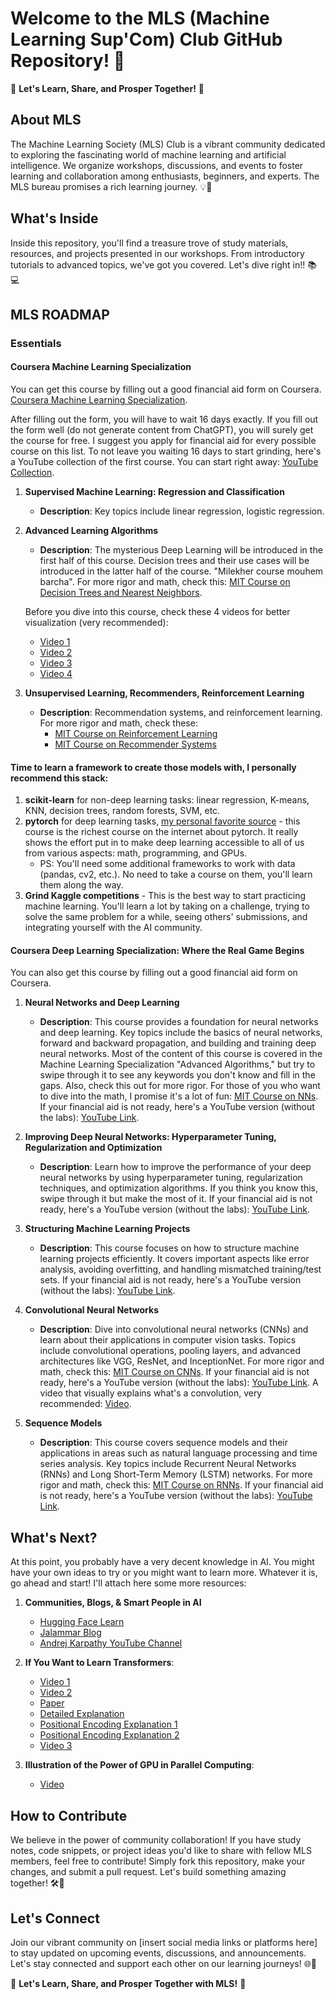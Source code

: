 # Welcome to the MLS (Machine Learning Sup'Com) Club GitHub Repository! 🌟

🚀 **Let's Learn, Share, and Prosper Together!** 🚀

## About MLS

The Machine Learning Society (MLS) Club is a vibrant community dedicated to exploring the fascinating world of machine learning and artificial intelligence. We organize workshops, discussions, and events to foster learning and collaboration among enthusiasts, beginners, and experts. The MLS bureau promises a rich learning journey. 💡🤖

## What's Inside

Inside this repository, you'll find a treasure trove of study materials, resources, and projects presented in our workshops. From introductory tutorials to advanced topics, we've got you covered. Let's dive right in!! 📚💻

## MLS ROADMAP

### Essentials

#### Coursera Machine Learning Specialization

You can get this course by filling out a good financial aid form on Coursera. [Coursera Machine Learning Specialization](https://www.coursera.org/specializations/machine-learning-introduction?adgroupid=156621904981&adposition=&aid=true&campaignid=21092529272&creativeid=693270366211&device=c&devicemodel=&gad_source=1&gclid=EAIaIQobChMIkKXnzZO9hgMVd2hBAh2C_QaVEAAYASAAEgJovPD_BwE&hide_mobile_promo&keyword=coursera+machine+learning&matchtype=p&network=g&utm_campaign=b2c_emea_machine-learning-introduction_stanford_ftcof_specializations_arte_march_24_dr_geo-multi-set2_sem_rsa_gads_lg-all&utm_medium=sem&utm_source=gg).

After filling out the form, you will have to wait 16 days exactly. If you fill out the form well (do not generate content from ChatGPT), you will surely get the course for free. I suggest you apply for financial aid for every possible course on this list. To not leave you waiting 16 days to start grinding, here's a YouTube collection of the first course. You can start right away: [YouTube Collection](https://www.youtube.com/watch?v=dFX8k1kXhOw&list=PLkDaE6sCZn6E7jZ9sN_xHwSHOdjUxUW_b).

1. **Supervised Machine Learning: Regression and Classification**

   - **Description**: Key topics include linear regression, logistic regression.

2. **Advanced Learning Algorithms**

   - **Description**: The mysterious Deep Learning will be introduced in the first half of this course. Decision trees and their use cases will be introduced in the latter half of the course. "Milekher course mouhem barcha". For more rigor and math, check this: [MIT Course on Decision Trees and Nearest Neighbors](https://openlearninglibrary.mit.edu/courses/course-v1:MITx+6.036+1T2019/courseware/Week13/non_parametric/?activate_block_id=block-v1%3AMITx%2B6.036%2B1T2019%2Btype%40sequential%2Bblock%40non_parametric).

   Before you dive into this course, check these 4 videos for better visualization (very recommended):

   - [Video 1](https://www.youtube.com/watch?v=aircAruvnKk&list=PLZHQObOWTQDNU6R1_67000Dx_ZCJB-3pi)
   - [Video 2](https://www.youtube.com/watch?v=IHZwWFHWa-w&list=PLZHQObOWTQDNU6R1_67000Dx_ZCJB-3pi&index=2)
   - [Video 3](https://www.youtube.com/watch?v=Ilg3gGewQ5U&list=PLZHQObOWTQDNU6R1_67000Dx_ZCJB-3pi&index=3)
   - [Video 4](https://www.youtube.com/watch?v=tIeHLnjs5U8&list=PLZHQObOWTQDNU6R1_67000Dx_ZCJB-3pi&index=4)

3. **Unsupervised Learning, Recommenders, Reinforcement Learning**
   - **Description**: Recommendation systems, and reinforcement learning. For more rigor and math, check these:
     - [MIT Course on Reinforcement Learning](https://openlearninglibrary.mit.edu/courses/course-v1:MITx+6.036+1T2019/courseware/Week10/reinforcement_learning/?activate_block_id=block-v1%3AMITx%2B6.036%2B1T2019%2Btype%40sequential%2Bblock%40reinforcement_learning)
     - [MIT Course on Recommender Systems](https://openlearninglibrary.mit.edu/courses/course-v1:MITx+6.036+1T2019/courseware/Week12/recommender_systems/?activate_block_id=block-v1%3AMITx%2B6.036%2B1T2019%2Btype%40sequential%2Bblock%40recommender_systems)

#### Time to learn a framework to create those models with, I personally recommend this stack:

1. **scikit-learn** for non-deep learning tasks: linear regression, K-means, KNN, decision trees, random forests, SVM, etc.
2. **pytorch** for deep learning tasks, [my personal favorite source](https://learnpytorch.io) - this course is the richest course on the internet about pytorch. It really shows the effort put in to make deep learning accessible to all of us from various aspects: math, programming, and GPUs.
   - PS: You'll need some additional frameworks to work with data (pandas, cv2, etc.). No need to take a course on them, you'll learn them along the way.
3. **Grind Kaggle competitions** - This is the best way to start practicing machine learning. You'll learn a lot by taking on a challenge, trying to solve the same problem for a while, seeing others' submissions, and integrating yourself with the AI community.

#### Coursera Deep Learning Specialization: Where the Real Game Begins

You can also get this course by filling out a good financial aid form on Coursera.

1. **Neural Networks and Deep Learning**

   - **Description**: This course provides a foundation for neural networks and deep learning. Key topics include the basics of neural networks, forward and backward propagation, and building and training deep neural networks. Most of the content of this course is covered in the Machine Learning Specialization "Advanced Algorithms," but try to swipe through it to see any keywords you don't know and fill in the gaps. Also, check this out for more rigor. For those of you who want to dive into the math, I promise it's a lot of fun: [MIT Course on NNs](https://openlearninglibrary.mit.edu/courses/course-v1:MITx+6.036+1T2019/courseware/Week7/neural_networks_2/?activate_block_id=block-v1%3AMITx%2B6.036%2B1T2019%2Btype%40sequential%2Bblock%40neural_networks_2). If your financial aid is not ready, here's a YouTube version (without the labs): [YouTube Link](https://www.youtube.com/watch?v=CS4cs9xVecg&list=PLkDaE6sCZn6Ec-XTbcX1uRg2_u4xOEky0).

2. **Improving Deep Neural Networks: Hyperparameter Tuning, Regularization and Optimization**

   - **Description**: Learn how to improve the performance of your deep neural networks by using hyperparameter tuning, regularization techniques, and optimization algorithms. If you think you know this, swipe through it but make the most of it. If your financial aid is not ready, here's a YouTube version (without the labs): [YouTube Link](https://www.youtube.com/watch?v=1waHlpKiNyY&list=PLkDaE6sCZn6Hn0vK8co82zjQtt3T2Nkqc).

3. **Structuring Machine Learning Projects**

   - **Description**: This course focuses on how to structure machine learning projects efficiently. It covers important aspects like error analysis, avoiding overfitting, and handling mismatched training/test sets. If your financial aid is not ready, here's a YouTube version (without the labs): [YouTube Link](https://www.youtube.com/watch?v=dFX8k1kXhOw&list=PLkDaE6sCZn6E7jZ9sN_xHwSHOdjUxUW_b).

4. **Convolutional Neural Networks**

   - **Description**: Dive into convolutional neural networks (CNNs) and learn about their applications in computer vision tasks. Topics include convolutional operations, pooling layers, and advanced architectures like VGG, ResNet, and InceptionNet. For more rigor and math, check this: [MIT Course on CNNs](https://openlearninglibrary.mit.edu/courses/course-v1:MITx+6.036+1T2019/courseware/Week8/convolutional_neural_networks/?activate_block_id=block-v1%3AMITx%2B6.036%2B1T2019%2Btype%40sequential%2Bblock%40convolutional_neural_networks). If your financial aid is not ready, here's a YouTube version (without the labs): [YouTube Link](https://www.youtube.com/watch?v=ArPaAX_PhIs&list=PLkDaE6sCZn6Gl29AoE31iwdVwSG-KnDzF). A video that visually explains what's a convolution, very recommended: [Video](https://www.youtube.com/watch?v=KuXjwB4LzSA&t=624s).

5. **Sequence Models**
   - **Description**: This course covers sequence models and their applications in areas such as natural language processing and time series analysis. Key topics include Recurrent Neural Networks (RNNs) and Long Short-Term Memory (LSTM) networks. For more rigor and math, check this: [MIT Course on RNNs](https://openlearninglibrary.mit.edu/courses/course-v1:MITx+6.036+1T2019/courseware/Week11/rnn/?activate_block_id=block-v1%3AMITx%2B6.036%2B1T2019%2Btype%40sequential%2Bblock%40rnn). If your financial aid is not ready, here's a YouTube version (without the labs): [YouTube Link](https://www.youtube.com/watch?v=S7oA5C43Rbc&t=881s).

## What's Next?

At this point, you probably have a very decent knowledge in AI. You might have your own ideas to try or you might want to learn more. Whatever it is, go ahead and start! I'll attach here some more resources:

1. **Communities, Blogs, & Smart People in AI**

   - [Hugging Face Learn](https://huggingface.co/learn)
   - [Jalammar Blog](https://jalammar.github.io/)
   - [Andrej Karpathy YouTube Channel](https://www.youtube.com/@AndrejKarpathy)

2. **If You Want to Learn Transformers**:

   - [Video 1](https://www.youtube.com/watch?v=wjZofJX0v4M&list=PLZHQObOWTQDNU6R1_67000Dx_ZCJB-3pi&index=5)
   - [Video 2](https://www.youtube.com/watch?v=eMlx5fFNoYc&list=PLZHQObOWTQDNU6R1_67000Dx_ZCJB-3pi&index=6)
   - [Paper](https://arxiv.org/pdf/1706.03762)
   - [Detailed Explanation](https://jalammar.github.io/illustrated-transformer/#The%20Beast%20With%20Many%20Heads)
   - [Positional Encoding Explanation 1](https://www.reddit.com/r/MachineLearning/comments/cttefo/comment/exs7d08/?utm_source=reddit&utm_medium=web2x&context=3)
   - [Positional Encoding Explanation 2](https://www.blopig.com/blog/2023/10/understanding-positional-encoding-in-transformers/)
   - [Video 3](https://www.youtube.com/watch?v=kCc8FmEb1nY&t=1445s)

3. **Illustration of the Power of GPU in Parallel Computing**:
   - [Video](https://www.youtube.com/watch?v=-P28LKWTzrI)

## How to Contribute

We believe in the power of community collaboration! If you have study notes, code snippets, or project ideas you'd like to share with fellow MLS members, feel free to contribute! Simply fork this repository, make your changes, and submit a pull request. Let's build something amazing together! 🛠️🤝

## Let's Connect

Join our vibrant community on [insert social media links or platforms here] to stay updated on upcoming events, discussions, and announcements. Let's stay connected and support each other on our learning journeys! 🌐📲

🌟 **Let's Learn, Share, and Prosper Together with MLS!** 🌟
